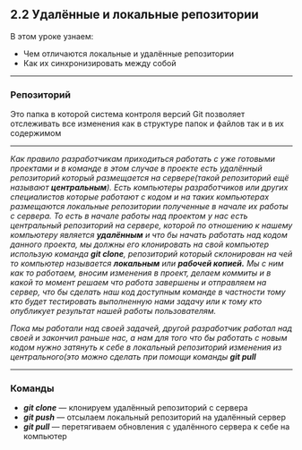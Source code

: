 ## 2.2 Удалённые и локальные репозитории

В этом уроке узнаем:

- Чем отличаются локальные и удалённые репозитории
- Как их синхронизировать между собой

------

### Репозиторий

Это папка в которой система контроля версий Git позволяет отслеживать все изменения как в структуре папок и файлов так и в их содержимом

------

*Как правило разработчикам приходиться работать с уже готовыми проектами и в команде в этом случае в проекте есть удалённый репозиторий который размещается на сервере(такой репозиторий ещё называют **центральным**). Есть компьютеры разработчиков или других специалистов которые работают с кодом и на таких компьютерах размещаются локальные репозитории полученные в начале их работы с сервера. То есть в начале работы над проектом у нас есть центральный репозиторий на сервере, которой по отношению к нашему компьютеру является **удалённым** и что бы начать работать над кодом данного проекта, мы должны его клонировать на свой компьютер использую команда **git clone**, репозиторий который склонирован на чей то компьютер называется **локальным** или **рабочей копией.** Мы с ним как то работаем, вносим изменения в проект, делаем коммиты и в какой то момент решаем что работа завершены и отправляем на сервер, что бы сделать наш код доступным команде в частности тому кто будет тестировать выполненную нами задачу или к тому кто опубликует результат нашей работы пользователям.*

*Пока мы работали над своей задачей, другой разработчик работал над своей и закончил раньше нас, а нам для того что бы работать с новым кодом нужно затянуть к себе в локальный репозиторий изменения из центрального(это можно сделать при помощи команды **git pull***

------

### Команды 

- ***git clone*** — клонируем удалённый репозиторий с сервера
- ***git push*** — отсылаем локальный репозиторий на удалённый сервер
- ***git pull*** — перетягиваем обновления с удалённого сервера к себе на компьютер